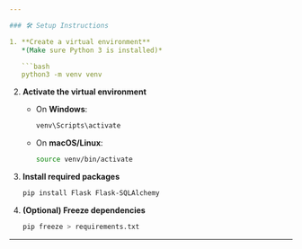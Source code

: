 ```yaml
---

### 🛠️ Setup Instructions

1. **Create a virtual environment**
   *(Make sure Python 3 is installed)*

   ```bash
   python3 -m venv venv
   ```

2. **Activate the virtual environment**

   * On **Windows**:

     ```bash
     venv\Scripts\activate
     ```
   * On **macOS/Linux**:

     ```bash
     source venv/bin/activate
     ```

3. **Install required packages**

   ```bash
   pip install Flask Flask-SQLAlchemy
   ```

4. **(Optional) Freeze dependencies**

   ```bash
   pip freeze > requirements.txt
   ```

---
```

